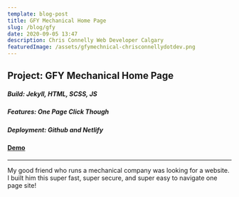 ```yaml
---
template: blog-post
title: GFY Mechanical Home Page
slug: /blog/gfy
date: 2020-09-05 13:47
description: Chris Connelly Web Developer Calgary
featuredImage: /assets/gfymechnical-chrisconnellydotdev.png
---
```

## Project: GFY Mechanical Home Page

##### Build: Jekyll, HTML, SCSS, JS

##### Features: One Page Click Though

##### Deployment: Github and Netlify

#### [Demo](https://gfymechanical.ca)

- - -

My good friend who runs a mechanical company was looking for a website. I built him this super fast, super secure, and super easy to navigate one page site!
